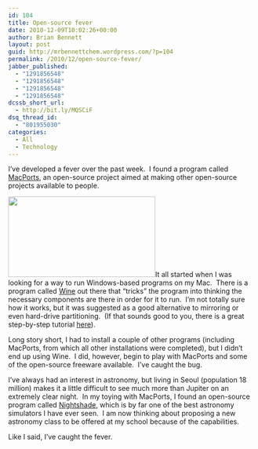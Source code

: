 ```yaml
---
id: 104
title: Open-source fever
date: 2010-12-09T10:02:26+00:00
author: Brian Bennett
layout: post
guid: http://mrbennettchem.wordpress.com/?p=104
permalink: /2010/12/open-source-fever/
jabber_published:
  - "1291856548"
  - "1291856548"
  - "1291856548"
  - "1291856548"
dcssb_short_url:
  - http://bit.ly/MQSCiF
dsq_thread_id:
  - "801955030"
categories:
  - All
  - Technology
---
```

I&#8217;ve developed a fever over the past week.  I found a program called [MacPorts](http://www.macports.org/), an open-source project aimed at making other open-source projects available to people.

[<img class="alignleft size-medium wp-image-105" title="Screen shot 2010-12-09 at 9.58.16 AM" src="http://blog.ohheybrian.com/wp-content/uploads/2010/12/screen-shot-2010-12-09-at-9-58-16-am.png?w=300" alt="" width="300" height="164" srcset="https://blog.ohheybrian.com/wp-content/uploads/2010/12/screen-shot-2010-12-09-at-9-58-16-am.png 509w, https://blog.ohheybrian.com/wp-content/uploads/2010/12/screen-shot-2010-12-09-at-9-58-16-am-300x164.png 300w" sizes="(max-width: 300px) 100vw, 300px" />](http://blog.ohheybrian.com/wp-content/uploads/2010/12/screen-shot-2010-12-09-at-9-58-16-am.png)It all started when I was looking for a way to run Windows-based programs on my Mac.  There is a program called [Wine](http://www.winehq.org/) out there that &#8220;tricks&#8221; the program into thinking the necessary components are there in order for it to run.  I&#8217;m not totally sure how it works, but it was suggested as a good alternative to mirroring or even hard-drive partitioning.  (If that sounds good to you, there is a great step-by-step tutorial [here](http://davidbaumgold.com/tutorials/wine-mac/#what-is)).

Long story short, I had to install a couple of other programs (including MacPorts, from which all other installations were completed), but I didn&#8217;t end up using Wine.  I did, however, begin to play with MacPorts and some of the open-source freeware available.  I&#8217;ve caught the bug.

I&#8217;ve always had an interest in astronomy, but living in Seoul (population 18 million) makes it a little difficult to see much more than Jupiter on an extremely clear night.  In my toying with MacPorts, I found an open-source program called [Nightshade](http://nightshadesoftware.org/), which is by far one of the best astronomy simulators I have ever seen.  I am now thinking about proposing a new astronomy class to be offered at my school because of the capabilities.

Like I said, I&#8217;ve caught the fever.